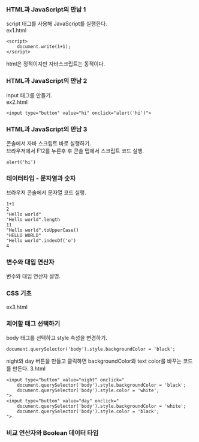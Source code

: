﻿### HTML과 JavaScript의 만남 1
script 태그를 사용해 JavaScript를 실행한다.  
ex1.html
~~~
<script>
	document.write(1+1);
</script>
~~~
html은 정적이지만 자바스크립트는 동적이다.

### HTML과 JavaScript의 만남 2
input 태그를 만들기.  
ex2.html
~~~
<input type="button" value="hi" onclick="alert('hi')">
~~~
### HTML과 JavaScript의 만남 3
콘솔에서 자바 스크립트 바로 실행하기.  
브라우저에서 F12를 누른후 후 콘솔 탭에서 스크립트 코드 실행.
~~~
alert('hi')
~~~
### 데이터타입 - 문자열과 숫자
브라우저 콘솔에서 문자열 코드 실행.
~~~
1+1
2
"Hello world"
"Hello world".length
11
"Hello world".toUpperCase()
"HELLO WORLD"
"Hello world".indexOf('o')
4
~~~

### 변수와 대입 연산자
변수와 대입 연산자 설명.

### CSS 기초
ex3.html

### 제어할 태그 선택하기
body 태그를 선택하고 style 속성을 변경하기.
~~~
document.querySelector('body').style.backgroundColor = 'black';
~~~
night와 day 버튼을 만들고 클릭하면 backgroundColor와 text color를 바꾸는 코드를 만든다.
3.html
~~~
<input type="button" value="night" onclick="
    document.querySelector('body').style.backgroundColor = 'black';
    document.querySelector('body').style.color = 'white';
">
<input type="button" value="day" onclick="
    document.querySelector('body').style.backgroundColor = 'white';
    document.querySelector('body').style.color = 'black';
">
~~~

### 비교 연산자와 Boolean 데이터 타입

